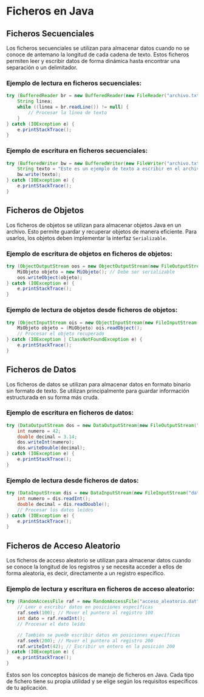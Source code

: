 # Ficheros en Java

## Ficheros Secuenciales
Los ficheros secuenciales se utilizan para almacenar datos cuando no se conoce de antemano la longitud de cada cadena de texto. Estos ficheros permiten leer y escribir datos de forma dinámica hasta encontrar una separación o un delimitador.

### Ejemplo de lectura en ficheros secuenciales:
```java
try (BufferedReader br = new BufferedReader(new FileReader("archivo.txt"))) {
    String linea;
    while ((linea = br.readLine()) != null) {
        // Procesar la línea de texto
    }
} catch (IOException e) {
    e.printStackTrace();
}
```

### Ejemplo de escritura en ficheros secuenciales:
```java
try (BufferedWriter bw = new BufferedWriter(new FileWriter("archivo.txt"))) {
    String texto = "Este es un ejemplo de texto a escribir en el archivo.";
    bw.write(texto);
} catch (IOException e) {
    e.printStackTrace();
}
```

## Ficheros de Objetos
Los ficheros de objetos se utilizan para almacenar objetos Java en un archivo. Esto permite guardar y recuperar objetos de manera eficiente. Para usarlos, los objetos deben implementar la interfaz `Serializable`.

### Ejemplo de escritura de objetos en ficheros de objetos:
```java
try (ObjectOutputStream oos = new ObjectOutputStream(new FileOutputStream("objetos.dat"))) {
    MiObjeto objeto = new MiObjeto(); // Debe ser serializable
    oos.writeObject(objeto);
} catch (IOException e) {
    e.printStackTrace();
}
```

### Ejemplo de lectura de objetos desde ficheros de objetos:
```java
try (ObjectInputStream ois = new ObjectInputStream(new FileInputStream("objetos.dat"))) {
    MiObjeto objeto = (MiObjeto) ois.readObject();
    // Procesar el objeto recuperado
} catch (IOException | ClassNotFoundException e) {
    e.printStackTrace();
}
```

## Ficheros de Datos
Los ficheros de datos se utilizan para almacenar datos en formato binario sin formato de texto. Se utilizan principalmente para guardar información estructurada en su forma más cruda.

### Ejemplo de escritura en ficheros de datos:
```java
try (DataOutputStream dos = new DataOutputStream(new FileOutputStream("datos.bin"))) {
    int numero = 42;
    double decimal = 3.14;
    dos.writeInt(numero);
    dos.writeDouble(decimal);
} catch (IOException e) {
    e.printStackTrace();
}
```

### Ejemplo de lectura desde ficheros de datos:
```java
try (DataInputStream dis = new DataInputStream(new FileInputStream("datos.bin"))) {
    int numero = dis.readInt();
    double decimal = dis.readDouble();
    // Procesar los datos leídos
} catch (IOException e) {
    e.printStackTrace();
}
```

## Ficheros de Acceso Aleatorio
Los ficheros de acceso aleatorio se utilizan para almacenar datos cuando se conoce la longitud de los registros y se necesita acceder a ellos de forma aleatoria, es decir, directamente a un registro específico.

### Ejemplo de lectura y escritura en ficheros de acceso aleatorio:
```java
try (RandomAccessFile raf = new RandomAccessFile("acceso_aleatorio.dat", "rw")) {
    // Leer o escribir datos en posiciones específicas
    raf.seek(100); // Mover el puntero al registro 100
    int dato = raf.readInt();
    // Procesar el dato leído

    // También se puede escribir datos en posiciones específicas
    raf.seek(200); // Mover el puntero al registro 200
    raf.writeInt(42); // Escribir un entero en la posición 200
} catch (IOException e) {
    e.printStackTrace();
}
```

Estos son los conceptos básicos de manejo de ficheros en Java. Cada tipo de fichero tiene su propia utilidad y se elige según los requisitos específicos de tu aplicación.